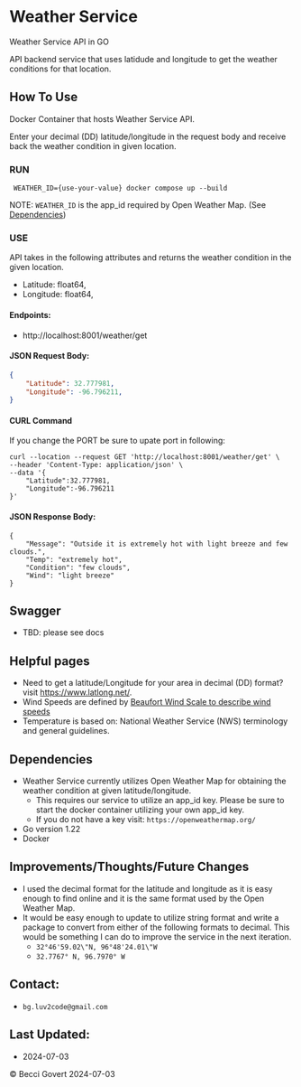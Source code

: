 # Weather Service
Weather Service API in GO

API backend service that uses latidude and longitude to get the weather conditions for that location. 

## How To Use

Docker Container that hosts Weather Service API.

Enter your decimal (DD) latitude/longitude in the request body and receive back the weather condition in given location.

### RUN
``` WEATHER_ID={use-your-value} docker compose up --build```

NOTE: `WEATHER_ID` is the app_id required by Open Weather Map. (See [Dependencies](https://github.com/RebGov/WeatherService/blob/feature-service-create2/README.md#dependencies))

### USE
API takes in the following attributes and returns the weather condition in the given location.
- Latitude: float64,
- Longitude: float64,

#### Endpoints:
- http://localhost:8001/weather/get
   
#### JSON Request Body:
```.json
{
    "Latitude": 32.777981,
    "Longitude": -96.796211,
}
```
#### CURL Command
If you change the PORT be sure to upate port in following:
```
curl --location --request GET 'http://localhost:8001/weather/get' \ 
--header 'Content-Type: application/json' \
--data '{
    "Latitude":32.777981,
    "Longitude":-96.796211
}'
```
#### JSON Response Body:
```
{
    "Message": "Outside it is extremely hot with light breeze and few clouds.",
    "Temp": "extremely hot",
    "Condition": "few clouds",
    "Wind": "light breeze"
}
```

## Swagger
  - TBD: please see docs

## Helpful pages
 - Need to get a latitude/Longitude for your area in decimal (DD) format? visit https://www.latlong.net/.
 - Wind Speeds are defined by [Beaufort Wind Scale to describe wind speeds](https://www.weather.gov/mfl/beaufort)
 - Temperature is based on: National Weather Service (NWS) terminology and general guidelines.

 ## Dependencies
 - Weather Service currently utilizes Open Weather Map for obtaining the weather condition at given latitude/longitude.
    - This requires our service to utilize an app_id key. Please be sure to start the docker container utilizing your own app_id key.
    - If you do not have a key visit: `https://openweathermap.org/`
- Go version 1.22
- Docker


## Improvements/Thoughts/Future Changes
- I used the decimal format for the latitude and longitude as it is easy enough to find online and it is the same format used by the Open Weather Map.
- It would be easy enough to update to utilize string format and write a package to convert from either of the following formats to decimal. This would be something I can do to improve the service in the next iteration.
    - `32°46'59.02\"N, 96°48'24.01\"W`
    - `32.7767° N, 96.7970° W`

## Contact:
- `bg.luv2code@gmail.com`

## Last Updated:
- 2024-07-03




© Becci Govert 2024-07-03
